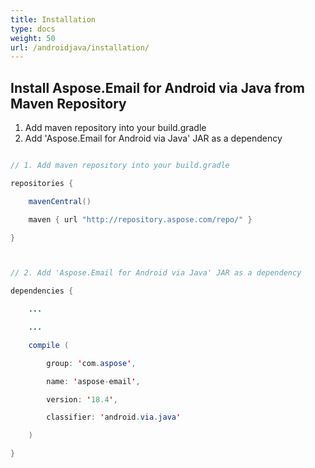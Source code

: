 ```yaml
---
title: Installation
type: docs
weight: 50
url: /androidjava/installation/
---
```


## **Install Aspose.Email for Android via Java from Maven Repository**
1. Add maven repository into your build.gradle
1. Add 'Aspose.Email for Android via Java' JAR as a dependency

~~~Java

// 1. Add maven repository into your build.gradle 

repositories {

    mavenCentral()

    maven { url "http://repository.aspose.com/repo/" }

}



// 2. Add 'Aspose.Email for Android via Java' JAR as a dependency

dependencies {

    ...

    ...

    compile (

		group: 'com.aspose', 

		name: 'aspose-email', 

		version: '18.4', 

		classifier: 'android.via.java'

	)

}

~~~
